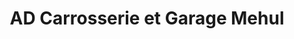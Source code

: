 ---
title: "AD Carrosserie et Garage Mehul"
url: /pantin/ad-carrosserie-et-garage-mehul/
shop: réparation de voitures
---